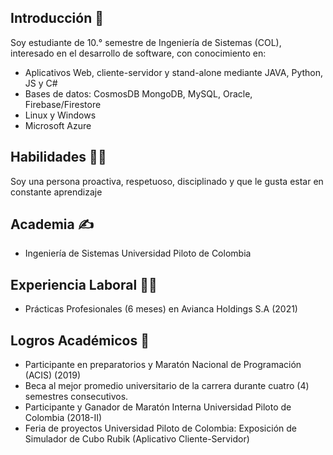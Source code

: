 
## Introducción :boy:

Soy estudiante de 10.° semestre de Ingeniería de Sistemas (COL), interesado en el desarrollo de software, con conocimiento en:

- Aplicativos Web, cliente-servidor y stand-alone mediante JAVA, Python, JS y C#
- Bases de datos: CosmosDB MongoDB, MySQL, Oracle, Firebase/Firestore
- Linux y Windows
- Microsoft Azure

## Habilidades :mechanic:
Soy una persona proactiva, respetuoso, disciplinado y que le gusta estar en constante aprendizaje

## Academia :writing_hand:
- Ingeniería de Sistemas Universidad Piloto de Colombia

## Experiencia Laboral :technologist:
- Prácticas Profesionales (6 meses) en Avianca Holdings S.A (2021)

## Logros Académicos :1st_place_medal:
- Participante en preparatorios y Maratón Nacional de Programación (ACIS) (2019)
- Beca al mejor promedio universitario de la carrera durante cuatro (4) semestres consecutivos.
- Participante y Ganador de Maratón Interna Universidad Piloto de Colombia (2018-II)
- Feria de proyectos Universidad Piloto de Colombia: Exposición de Simulador de Cubo Rubik (Aplicativo Cliente-Servidor)



